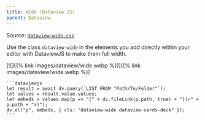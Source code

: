 ```yaml
---
title: Wide (Dataview JS)
parent: Dataview
---
```


Source: [`dataview-wide.css`](https://github.com/ElsaTam/obsidian-fancy-a-story/blob/main/snippets/plugins/community/dataview/dataview-wide.css)

Use the class `dataview-wide` in the elements you add directly within your editor with DataviewJS to make them full width.

[![]({% link images/dataview/wide.webp %})]({% link images/dataview/wide.webp %})


````
```dataviewjs
let result = await dv.query(`LIST FROM "Path/To/Folder"`);
let values = result.value.values;
let embeds = values.map(p => "[" + dv.fileLink(p.path, true) + "](<" + p.path + ">)");
dv.el("p", embeds, { cls: "dataview-wide dataview-cards-deck" });
```
````